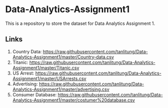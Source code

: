 # Data-Analytics-Assignment1

This is a repository to store the dataset for Data Analytics Assignment 1.

## Links
1. Country Data: https://raw.githubusercontent.com/tanlitung/Data-Analytics-Assignment1/master/Country-data.csv
2. Titanic: https://raw.githubusercontent.com/tanlitung/Data-Analytics-Assignment1/master/Titanic.csv
3. US Arrest: https://raw.githubusercontent.com/tanlitung/Data-Analytics-Assignment1/master/USArrests.csv
4. Advertising: https://raw.githubusercontent.com/tanlitung/Data-Analytics-Assignment1/master/advertising.csv
5. Consumer Database: https://raw.githubusercontent.com/tanlitung/Data-Analytics-Assignment1/master/costumer%20database.csv
